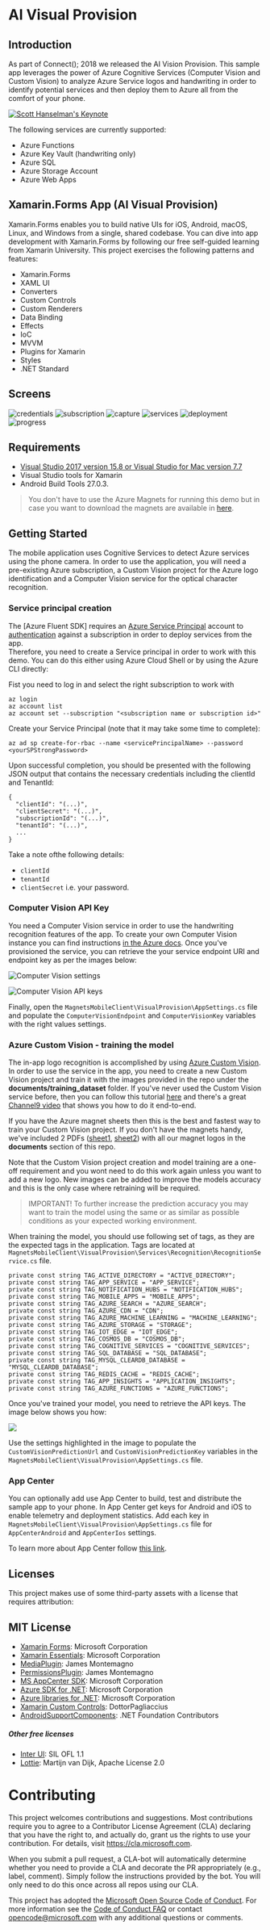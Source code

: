 # AI Visual Provision

## Introduction

As part of Connect(); 2018 we released the AI Vision Provision. This sample app leverages the power of Azure Cognitive Services (Computer Vision and Custom Vision) to analyze Azure Service logos and handwriting in order to identify potential services and then deploy them to Azure all from the comfort of your phone.

[![Scott Hanselman's Keynote](http://img.youtube.com/vi/5_iE7azx7Vo/0.jpg)](https://youtu.be/5_iE7azx7Vo?t=2154)

The following services are currently supported:
* Azure Functions
* Azure Key Vault (handwriting only)
* Azure SQL 
* Azure Storage Account
* Azure Web Apps

## Xamarin.Forms App (AI Visual Provision)

Xamarin.Forms enables you to build native UIs for iOS, Android, macOS, Linux, and Windows from a single, shared codebase. You can dive into app development with Xamarin.Forms by following our free self-guided learning from Xamarin University. This project exercises the following patterns and features:

* Xamarin.Forms
* XAML UI
* Converters
* Custom Controls
* Custom Renderers
* Data Binding
* Effects
* IoC
* MVVM
* Plugins for Xamarin
* Styles
* .NET Standard

## Screens

![credentials](Documents/Images/credentials.png) ![subscription](Documents/Images/select-subscription.png) ![capture](Documents/Images/capture.png) ![services](Documents/Images/services.png) ![deployment](Documents/Images/deployment-options.png) ![progress](Documents/Images/deployment-progress.png)

## Requirements

* [Visual Studio 2017 version 15.8 or Visual Studio for Mac version 7.7](https://www.visualstudio.com/vs/)
* Visual Studio tools for Xamarin
* Android Build Tools 27.0.3.

> You don't have to use the Azure Magnets for running this demo but in case you want to download the magnets are available in [here](Documents/).

## Getting Started

The mobile application uses Cognitive Services to detect Azure services using the phone camera. In order to use the application, you will need a pre-existing Azure subscription, a Custom Vision project for the Azure logo identification and a Computer Vision service for the optical character recognition.

### Service principal creation

The [Azure Fluent SDK] requires an [Azure Service Principal](https://docs.microsoft.com/en-us/azure/active-directory/develop/app-objects-and-service-principals) account to [authentication](https://github.com/Azure/azure-libraries-for-net/blob/master/AUTH.md) against a subscription in order to deploy services from the app.  
Therefore, you need to create a Service principal in order to work with this demo. You can do this either using Azure Cloud Shell or by using the Azure CLI directly:

Fist you need to log in and select the right subscription to work with

```
az login
az account list
az account set --subscription "<subscription name or subscription id>"
```

Create your Service Principal (note that it may take some time to complete):
```
az ad sp create-for-rbac --name <servicePrincipalName> --password <yourSPStrongPassword>
```

Upon successful completion, you should be presented with the following JSON output that contains the necessary credentials including the clientId and TenantId:

```
{
  "clientId": "(...)",
  "clientSecret": "(...)",
  "subscriptionId": "(...)",
  "tenantId": "(...)",
  ...
}
```
Take a note ofthe following details:

- `clientId`  
- `tenantId` 
- `clientSecret` i.e. your password.

### Computer Vision API Key

You need a Computer Vision service in order to use the handwriting recognition features of the app.
To create your own Computer Vision instance you can find instructions [in the Azure docs](https://docs.microsoft.com/en-us/azure/cognitive-services/computer-vision/vision-api-how-to-topics/howtosubscribe). 
Once you've provisioned the service, you can retrieve the your service endpoint URI and endpoint key as per the images below:

![Computer Vision settings](Documents/Images/computervision_1.png)

![Computer Vision API keys](Documents/Images/computervision_2.png)

Finally, open the `MagnetsMobileClient\VisualProvision\AppSettings.cs` file and populate the `ComputerVisionEndpoint` and `ComputerVisionKey` variables with the right values settings.

### Azure Custom Vision - training the model

The in-app logo recognition is accomplished by using [Azure Custom Vision](https://azure.microsoft.com/en-us/services/cognitive-services/custom-vision-service/). In order to use the service in the app, you need to create a new Custom Vision project and train it with the images provided in the repo under the **documents/training_dataset** folder. If you've never used the Custom Vision service before, then you can follow this tutorial [here](https://docs.microsoft.com/en-us/azure/cognitive-services/custom-vision-service/getting-started-build-a-classifier) and there's a great [Channel9 video](https://channel9.msdn.com/Shows/AI-Show/Azure-Custom-Vision-How-to-Train-and-Identify-Unique-Designs-or-Image-Content) that shows you how to do it end-to-end.

If you have the Azure magnet sheets then this is the best and fastest way to train your Custom Vision project. If you don't have the magnets handy, we've included 2 PDFs ([sheet1](https://github.com/Microsoft/AIVisualProvision/blob/master/Documents/AzureMagnets1.pdf), [sheet2](https://github.com/Microsoft/AIVisualProvision/blob/master/Documents/AzureMagnets2.pdf)) with all our magnet logos in the **documents** section of this repo. 

Note that the Custom Vision project creation and model training are a one-off requirement and you wont need to do this work again unless you want to add a new logo. New images can be added to improve the models accuracy and this is the only case where retraining will be required.

> IMPORTANT! To further increase the prediction accuracy you may want to train the model using the same or as similar as possible conditions as your expected working environment.

When training the model, you should use following set of tags, as they are the expected tags in the application. Tags are located at `MagnetsMobileClient\VisualProvision\Services\Recognition\RecognitionService.cs` file.
```
private const string TAG_ACTIVE_DIRECTORY = "ACTIVE_DIRECTORY";
private const string TAG_APP_SERVICE = "APP_SERVICE";
private const string TAG_NOTIFICATION_HUBS = "NOTIFICATION_HUBS";
private const string TAG_MOBILE_APPS = "MOBILE_APPS";
private const string TAG_AZURE_SEARCH = "AZURE_SEARCH";
private const string TAG_AZURE_CDN = "CDN";
private const string TAG_AZURE_MACHINE_LEARNING = "MACHINE_LEARNING";
private const string TAG_AZURE_STORAGE = "STORAGE";
private const string TAG_IOT_EDGE = "IOT_EDGE";
private const string TAG_COSMOS_DB = "COSMOS_DB";
private const string TAG_COGNITIVE_SERVICES = "COGNITIVE_SERVICES";
private const string TAG_SQL_DATABASE = "SQL_DATABASE";
private const string TAG_MYSQL_CLEARDB_DATABASE = "MYSQL_CLEARDB_DATABASE";
private const string TAG_REDIS_CACHE = "REDIS_CACHE";
private const string TAG_APP_INSIGHTS = "APPLICATION_INSIGHTS";
private const string TAG_AZURE_FUNCTIONS = "AZURE_FUNCTIONS";
```

Once you've trained your model, you need to retrieve the API keys. The image below shows you how:

![](Documents/Images/customvision_1.png)

Use the settings highlighted in the image to populate the `CustomVisionPredictionUrl` and `CustomVisionPredictionKey` variables in the `MagnetsMobileClient\VisualProvision\AppSettings.cs` file.

### App Center

You can optionally add use App Center to build, test and distribute the sample app to your phone.
In App Center get keys for Android and iOS to enable telemetry and deployment statistics.
Add each key in `MagnetsMobileClient\VisualProvision\AppSettings.cs` file for `AppCenterAndroid` and `AppCenterIos` settings.

To learn more about App Center follow [this link](https://docs.microsoft.com/en-us/appcenter/).

## Licenses

This project makes use of some third-party assets with a license that requires attribution:

## MIT License

- [Xamarin Forms](https://github.com/xamarin/Xamarin.Forms): Microsoft Corporation
- [Xamarin Essentials](https://github.com/xamarin/Essentials): Microsoft Corporation
- [MediaPlugin](https://github.com/jamesmontemagno/MediaPlugin): James Montemagno
- [PermissionsPlugin](https://github.com/jamesmontemagno/PermissionsPlugin): James Montemagno
- [MS AppCenter SDK](https://docs.microsoft.com/en-us/appcenter/sdk/): Microsoft Corporation
- [Azure SDK for .NET](https://github.com/Azure/azure-sdk-for-net): Microsoft Corporation
- [Azure libraries for .NET](https://github.com/Azure/azure-libraries-for-net): Microsoft Corporation
- [Xamarin Custom Controls](https://github.com/DottorPagliaccius/Xamarin-Custom-Controls): DottorPagliaccius
- [AndroidSupportComponents](https://github.com/xamarin/AndroidSupportComponents): .NET Foundation Contributors

##### Other free licenses

- [Inter UI](https://github.com/rsms/inter): SIL OFL 1.1
- [Lottie](https://github.com/martijn00/LottieXamarin): Martijn van Dijk, Apache License 2.0

# Contributing

This project welcomes contributions and suggestions.  Most contributions require you to agree to a
Contributor License Agreement (CLA) declaring that you have the right to, and actually do, grant us
the rights to use your contribution. For details, visit https://cla.microsoft.com.

When you submit a pull request, a CLA-bot will automatically determine whether you need to provide
a CLA and decorate the PR appropriately (e.g., label, comment). Simply follow the instructions
provided by the bot. You will only need to do this once across all repos using our CLA.

This project has adopted the [Microsoft Open Source Code of Conduct](https://opensource.microsoft.com/codeofconduct/).
For more information see the [Code of Conduct FAQ](https://opensource.microsoft.com/codeofconduct/faq/) or
contact [opencode@microsoft.com](mailto:opencode@microsoft.com) with any additional questions or comments.
